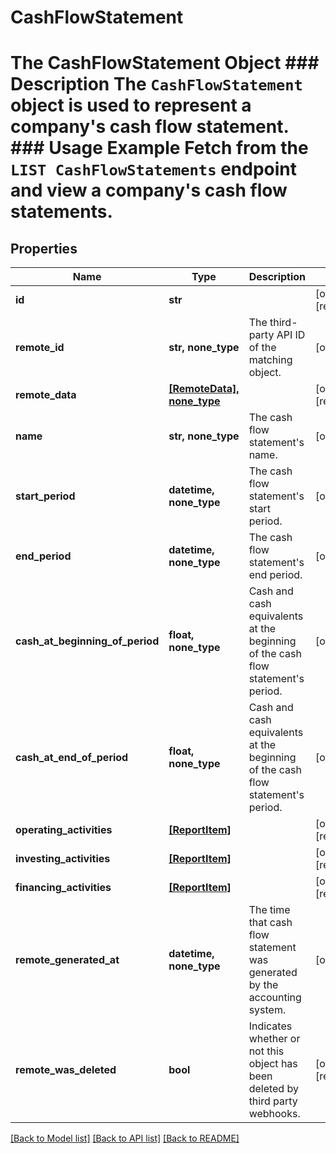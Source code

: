 # CashFlowStatement

# The CashFlowStatement Object ### Description The `CashFlowStatement` object is used to represent a company's cash flow statement.  ### Usage Example Fetch from the `LIST CashFlowStatements` endpoint and view a company's cash flow statements.

## Properties
Name | Type | Description | Notes
------------ | ------------- | ------------- | -------------
**id** | **str** |  | [optional] [readonly] 
**remote_id** | **str, none_type** | The third-party API ID of the matching object. | [optional] 
**remote_data** | [**[RemoteData], none_type**](RemoteData.md) |  | [optional] [readonly] 
**name** | **str, none_type** | The cash flow statement&#39;s name. | [optional] 
**start_period** | **datetime, none_type** | The cash flow statement&#39;s start period. | [optional] 
**end_period** | **datetime, none_type** | The cash flow statement&#39;s end period. | [optional] 
**cash_at_beginning_of_period** | **float, none_type** | Cash and cash equivalents at the beginning of the cash flow statement&#39;s period. | [optional] 
**cash_at_end_of_period** | **float, none_type** | Cash and cash equivalents at the beginning of the cash flow statement&#39;s period. | [optional] 
**operating_activities** | [**[ReportItem]**](ReportItem.md) |  | [optional] [readonly] 
**investing_activities** | [**[ReportItem]**](ReportItem.md) |  | [optional] [readonly] 
**financing_activities** | [**[ReportItem]**](ReportItem.md) |  | [optional] [readonly] 
**remote_generated_at** | **datetime, none_type** | The time that cash flow statement was generated by the accounting system. | [optional] 
**remote_was_deleted** | **bool** | Indicates whether or not this object has been deleted by third party webhooks. | [optional] [readonly] 

[[Back to Model list]](../README.md#documentation-for-models) [[Back to API list]](../README.md#documentation-for-api-endpoints) [[Back to README]](../README.md)


